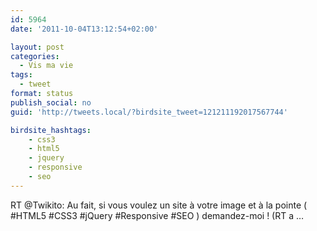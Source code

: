 ```yaml
---
id: 5964
date: '2011-10-04T13:12:54+02:00'

layout: post
categories:
  - Vis ma vie
tags:
  - tweet
format: status
publish_social: no
guid: 'http://tweets.local/?birdsite_tweet=121211192017567744'

birdsite_hashtags:
    - css3
    - html5
    - jquery
    - responsive
    - seo
---
```


RT @Twikito: Au fait, si vous voulez un site à votre image et à la pointe ( #HTML5 #CSS3 #jQuery #Responsive #SEO ) demandez-moi ! (RT a …